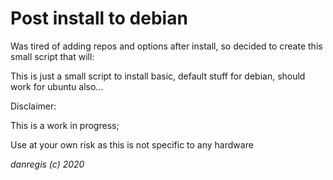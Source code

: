 Post install to debian 
======================

Was tired of adding repos and options after install, so decided to create this small script that will:

This is just a small script to install basic, default stuff for debian, should work for ubuntu also...

Disclaimer:

This is a work in progress;

Use at your own risk as this is not specific to any hardware

*danregis (c) 2020*
